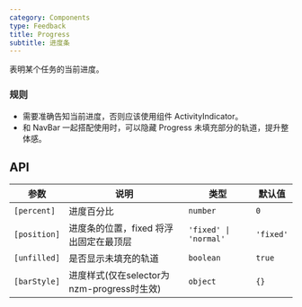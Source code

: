 ```yaml
---
category: Components
type: Feedback
title: Progress
subtitle: 进度条
---
```


表明某个任务的当前进度。

### 规则

- 需要准确告知当前进度，否则应该使用组件 ActivityIndicator。
- 和 NavBar 一起搭配使用时，可以隐藏 Progress 未填充部分的轨道，提升整体感。

## API

| 参数 | 说明 | 类型 | 默认值 |
|----|-----|------|------|
| `[percent]` | 进度百分比 | `number` | `0`
| `[position]` | 进度条的位置，fixed 将浮出固定在最顶层 | `'fixed' \| 'normal'` | `'fixed'`
| `[unfilled]` | 是否显示未填充的轨道 | `boolean` | `true`
| `[barStyle]` | 进度样式(仅在selector为nzm-progress时生效) | `object` | `{}`
